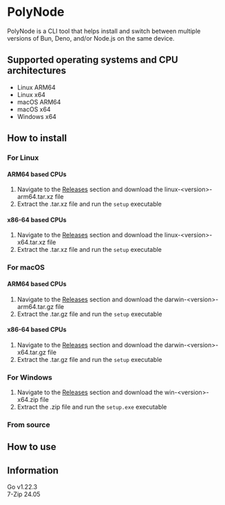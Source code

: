 # PolyNode

PolyNode is a CLI tool that helps install and switch between multiple versions of Bun, Deno, and/or Node.js on the same device.

## Supported operating systems and CPU architectures

- Linux ARM64
- Linux x64
- macOS ARM64
- macOS x64
- Windows x64

## How to install

### For Linux

#### ARM64 based CPUs

1. Navigate to the [Releases](https://github.com/sionpixley/polyn/releases) section and download the linux-\<version\>-arm64.tar.xz file
2. Extract the .tar.xz file and run the `setup` executable

#### x86-64 based CPUs

1. Navigate to the [Releases](https://github.com/sionpixley/polyn/releases) section and download the linux-\<version\>-x64.tar.xz file
2. Extract the .tar.xz file and run the `setup` executable

### For macOS

#### ARM64 based CPUs

1. Navigate to the [Releases](https://github.com/sionpixley/polyn/releases) section and download the darwin-\<version\>-arm64.tar.gz file
2. Extract the .tar.gz file and run the `setup` executable

#### x86-64 based CPUs

1. Navigate to the [Releases](https://github.com/sionpixley/polyn/releases) section and download the darwin-\<version\>-x64.tar.gz file
2. Extract the .tar.gz file and run the `setup` executable

### For Windows

1. Navigate to the [Releases](https://github.com/sionpixley/polyn/releases) section and download the win-\<version\>-x64.zip file
2. Extract the .zip file and run the `setup.exe` executable

### From source

## How to use

## Information

Go v1.22.3 <br>
7-Zip 24.05
